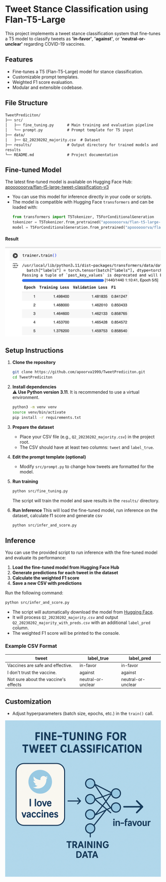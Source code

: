# Tweet Stance Classification using Flan-T5-Large

This project implements a tweet stance classification system that fine-tunes a T5 model to classify tweets as **'in-favor'**, **'against'**, or **'neutral-or-unclear'** regarding COVID-19 vaccines.

## Features

- Fine-tunes a T5 (Flan-T5-Large) model for stance classification.
- Customizable prompt templates.
- Weighted F1 score evaluation.
- Modular and extensible codebase.

## File Structure

```
TweetPrediciton/
├── src/
│   ├── fine_tuning.py      # Main training and evaluation pipeline
│   └── prompt.py           # Prompt template for T5 input
├── data/
|   ├── Q2_20230202_majority.csv  # Dataset
├── results/                # Output directory for trained models and results
└── README.md               # Project documentation
```
## Fine-tuned Model

The latest fine-tuned model is available on Hugging Face Hub:  
[apoooooorva/flan-t5-large-tweet-classification-v3](https://huggingface.co/apoooooorva/flan-t5-large-tweet-classification-v3)

- You can use this model for inference directly in your code or scripts.
- The model is compatible with Hugging Face `transformers` and can be loaded with:
  ```python
  from transformers import T5Tokenizer, T5ForConditionalGeneration
  tokenizer = T5Tokenizer.from_pretrained("apoooooorva/flan-t5-large-tweet-classification-v3")
  model = T5ForConditionalGeneration.from_pretrained("apoooooorva/flan-t5-large-tweet-classification-v3")
  ```
#### Result
![Alt text](images/fine_tuning_results.png)

## Setup Instructions

1. **Clone the repository**  
   ```bash
   git clone https://github.com/apoorva1999/TweetPrediciton.git
   cd TweetPrediciton
   ```

2. **Install dependencies**  
   **⚠️ Use Python version 3.11**. It is recommended to use a virtual environment.
   ```bash
   python3 -m venv venv
   source venv/bin/activate
   pip install -r requirements.txt
   ```

3. **Prepare the dataset**  
   - Place your CSV file (e.g., `Q2_20230202_majority.csv`) in the project root.
   - The CSV should have at least two columns: `tweet` and `label_true`.

4. **Edit the prompt template (optional)**  
   - Modify `src/prompt.py` to change how tweets are formatted for the model.

5. **Run training**  
   ```bash
   python src/fine_tuning.py
   ```

   The script will train the model and save results in the `results/` directory.
6. **Run Inference** 
This will load the fine-tuned model, run inference on the dataset, calculate f1 score and generate csv
   ```bash
   python src/infer_and_score.py
   ```
## Inference

You can use the provided script to run inference with the fine-tuned model and evaluate its performance:

1. **Load the fine-tuned model from Hugging Face Hub**
2. **Generate predictions for each tweet in the dataset**
3. **Calculate the weighted F1 score**
4. **Save a new CSV with predictions**

Run the following command:
```bash
python src/infer_and_score.py
```

- The script will automatically download the model from [Hugging Face](https://huggingface.co/apoooooorva/flan-t5-large-tweet-classification-v3).
- It will process `Q2_20230202_majority.csv` and output `Q2_20230202_majority_with_preds.csv` with an additional `label_pred` column.
- The weighted F1 score will be printed to the console.

### Example CSV Format

| tweet                                | label_true           | label_pred           |
|--------------------------------------|----------------------|----------------------|
| Vaccines are safe and effective.     | in-favor             | in-favor             |
| I don't trust the vaccine.           | against              | against              |
| Not sure about the vaccine's effects | neutral-or-unclear   | neutral-or-unclear   |

## Customization

- Adjust hyperparameters (batch size, epochs, etc.) in the `train()` call.


![Alt text](images/image_for_fun.png)


